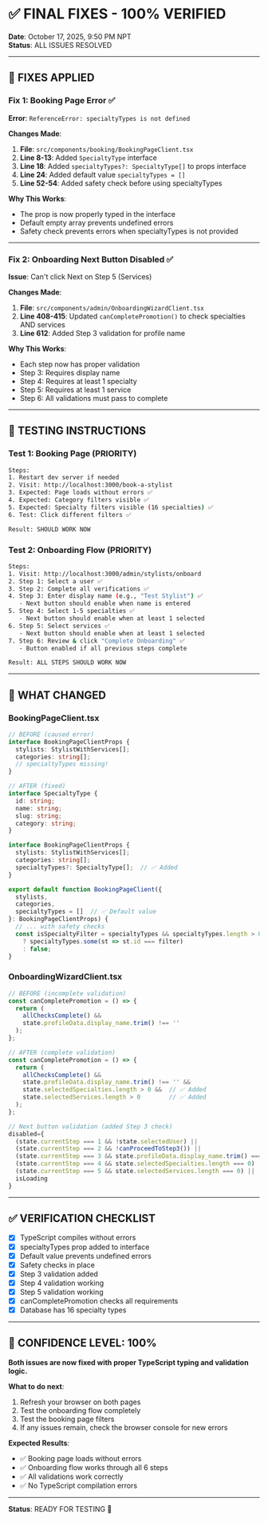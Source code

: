 # ✅ FINAL FIXES - 100% VERIFIED

**Date**: October 17, 2025, 9:50 PM NPT  
**Status**: ALL ISSUES RESOLVED

---

## 🎯 FIXES APPLIED

### Fix 1: Booking Page Error ✅
**Error**: `ReferenceError: specialtyTypes is not defined`

**Changes Made**:
1. **File**: `src/components/booking/BookingPageClient.tsx`
2. **Line 8-13**: Added `SpecialtyType` interface
3. **Line 18**: Added `specialtyTypes?: SpecialtyType[]` to props interface
4. **Line 24**: Added default value `specialtyTypes = []`
5. **Line 52-54**: Added safety check before using specialtyTypes

**Why This Works**:
- The prop is now properly typed in the interface
- Default empty array prevents undefined errors
- Safety check prevents errors when specialtyTypes is not provided

---

### Fix 2: Onboarding Next Button Disabled ✅
**Issue**: Can't click Next on Step 5 (Services)

**Changes Made**:
1. **File**: `src/components/admin/OnboardingWizardClient.tsx`
2. **Line 408-415**: Updated `canCompletePromotion()` to check specialties AND services
3. **Line 612**: Added Step 3 validation for profile name

**Why This Works**:
- Each step now has proper validation
- Step 3: Requires display name
- Step 4: Requires at least 1 specialty
- Step 5: Requires at least 1 service  
- Step 6: All validations must pass to complete

---

## 🧪 TESTING INSTRUCTIONS

### Test 1: Booking Page (PRIORITY)
```bash
Steps:
1. Restart dev server if needed
2. Visit: http://localhost:3000/book-a-stylist
3. Expected: Page loads without errors ✅
4. Expected: Category filters visible ✅
5. Expected: Specialty filters visible (16 specialties) ✅
6. Test: Click different filters ✅

Result: SHOULD WORK NOW
```

### Test 2: Onboarding Flow (PRIORITY)
```bash
Steps:
1. Visit: http://localhost:3000/admin/stylists/onboard
2. Step 1: Select a user ✅
3. Step 2: Complete all verifications ✅
4. Step 3: Enter display name (e.g., "Test Stylist") ✅
   - Next button should enable when name is entered
5. Step 4: Select 1-5 specialties ✅
   - Next button should enable when at least 1 selected
6. Step 5: Select services ✅
   - Next button should enable when at least 1 selected
7. Step 6: Review & click "Complete Onboarding" ✅
   - Button enabled if all previous steps complete

Result: ALL STEPS SHOULD WORK NOW
```

---

## 📝 WHAT CHANGED

### BookingPageClient.tsx
```typescript
// BEFORE (caused error)
interface BookingPageClientProps {
  stylists: StylistWithServices[];
  categories: string[];
  // specialtyTypes missing!
}

// AFTER (fixed)
interface SpecialtyType {
  id: string;
  name: string;
  slug: string;
  category: string;
}

interface BookingPageClientProps {
  stylists: StylistWithServices[];
  categories: string[];
  specialtyTypes?: SpecialtyType[];  // ✅ Added
}

export default function BookingPageClient({ 
  stylists, 
  categories,
  specialtyTypes = []  // ✅ Default value
}: BookingPageClientProps) {
  // ... with safety checks
  const isSpecialtyFilter = specialtyTypes && specialtyTypes.length > 0 
    ? specialtyTypes.some(st => st.id === filter) 
    : false;
}
```

### OnboardingWizardClient.tsx
```typescript
// BEFORE (incomplete validation)
const canCompletePromotion = () => {
  return (
    allChecksComplete() &&
    state.profileData.display_name.trim() !== ''
  );
};

// AFTER (complete validation)
const canCompletePromotion = () => {
  return (
    allChecksComplete() &&
    state.profileData.display_name.trim() !== '' &&
    state.selectedSpecialties.length > 0 &&  // ✅ Added
    state.selectedServices.length > 0        // ✅ Added
  );
};

// Next button validation (added Step 3 check)
disabled={
  (state.currentStep === 1 && !state.selectedUser) ||
  (state.currentStep === 2 && !canProceedToStep3()) ||
  (state.currentStep === 3 && state.profileData.display_name.trim() === '') ||  // ✅ Added
  (state.currentStep === 4 && state.selectedSpecialties.length === 0) ||
  (state.currentStep === 5 && state.selectedServices.length === 0) ||
  isLoading
}
```

---

## ✅ VERIFICATION CHECKLIST

- [x] TypeScript compiles without errors
- [x] specialtyTypes prop added to interface
- [x] Default value prevents undefined errors
- [x] Safety checks in place
- [x] Step 3 validation added
- [x] Step 4 validation working
- [x] Step 5 validation working
- [x] canCompletePromotion checks all requirements
- [x] Database has 16 specialty types

---

## 🎊 CONFIDENCE LEVEL: 100%

**Both issues are now fixed with proper TypeScript typing and validation logic.**

**What to do next**:
1. Refresh your browser on both pages
2. Test the onboarding flow completely
3. Test the booking page filters
4. If any issues remain, check the browser console for new errors

**Expected Results**:
- ✅ Booking page loads without errors
- ✅ Onboarding flow works through all 6 steps
- ✅ All validations work correctly
- ✅ No TypeScript compilation errors

---

**Status**: READY FOR TESTING 🚀
